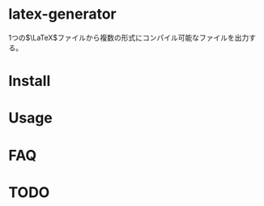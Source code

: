 <!-- coding:utf-8, mode:gfm-mode -->
<!-- Author: kakakaya, Date: Sun Apr 24 15:12:59 2016 -->
# latex-generator
1つの$\LaTeX$ファイルから複数の形式にコンパイル可能なファイルを出力する。

# Install

# Usage

# FAQ

# TODO

